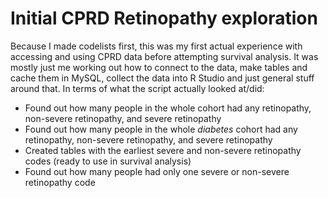 # Initial CPRD Retinopathy exploration

Because I made codelists first, this was my first actual experience with accessing and using CPRD data before attempting survival analysis. It was mostly just me working 
out how to connect to the data, make tables and cache them in MySQL, collect the data into R Studio and just general stuff around that. In terms of what the script actually 
looked at/did:
* Found out how many people in the whole cohort had any retinopathy, non-severe retinopathy, and severe retinopathy
* Found out how many people in the whole *diabetes* cohort had any retinopathy, non-severe retinopathy, and severe retinopathy
* Created tables with the earliest severe and non-severe retinopathy codes (ready to use in survival analysis)
* Found out how many people had only one severe or non-severe retinopathy code
